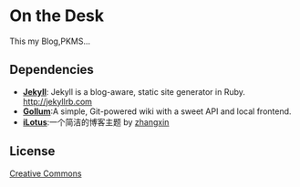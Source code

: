 # On the Desk

This my Blog,PKMS...

## Dependencies

* **[Jekyll](https://github.com/jekyll/jekyll)**: Jekyll is a blog-aware, static site generator in Ruby. <http://jekyllrb.com>
* **[Gollum](https://github.com/gollum/gollum)**:A simple, Git-powered wiki with a sweet API and local frontend.
* **[iLotus](https://github.com/pizn/iLotus)**:一个简洁的博客主题 by [zhangxin](www.zhangxin.info)



## License

[Creative Commons](http://creativecommons.org/licenses/by-nc-sa/3.0/)
